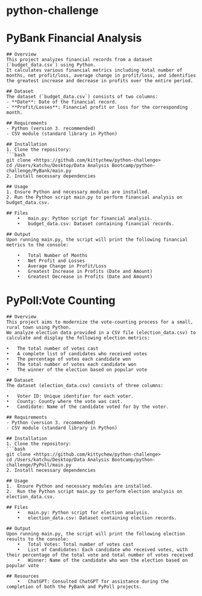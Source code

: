 # python-challenge

# PyBank Financial Analysis

    ## Overview
    This project analyzes financial records from a dataset (`budget_data.csv`) using Python. 
    It calculates various financial metrics including total number of months, net profit/loss, average change in profit/loss, and identifies the greatest increase and decrease in profits over the entire period.

    ## Dataset
    The dataset (`budget_data.csv`) consists of two columns:
    - **Date**: Date of the financial record.
    - **Profit/Losses**: Financial profit or loss for the corresponding month.

    ## Requirements
    - Python (version 3. recommended)
    - CSV module (standard library in Python)

    ## Installation
    1. Clone the repository:
    ```bash
    git clone <https://github.com/kittychew/python-challenge>
    cd /Users/katchu/Desktop/Data Analysis Bootcamp/python-challenge/PyBank/main.py
    2. Install necessary dependencies

    ## Usage
    1. Ensure Python and necessary modules are installed.
    2. Run the Python script main.py to perform financial analysis on budget_data.csv.

    ## Files
        •	main.py: Python script for financial analysis.
        •	budget_data.csv: Dataset containing financial records.

    ## Output
    Upon running main.py, the script will print the following financial metrics to the console:

        •	Total Number of Months
        •	Net Profit and Losses
        •	Average Change in Profit/Loss
        •	Greatest Increase in Profits (Date and Amount)
        •	Greatest Decrease in Profits (Date and Amount)

# PyPoll:Vote Counting

    ## Overview
    This project aims to modernize the vote-counting process for a small, rural town using Python. 
    We analyze election data provided in a CSV file (election_data.csv) to calculate and display the following election metrics:

	•	The total number of votes cast
	•	A complete list of candidates who received votes
	•	The percentage of votes each candidate won
	•	The total number of votes each candidate won
	•	The winner of the election based on popular vote

    ## Dataset
    The dataset (election_data.csv) consists of three columns:

	•	Voter ID: Unique identifier for each voter.
	•	County: County where the vote was cast.
	•	Candidate: Name of the candidate voted for by the voter.

    ## Requirements
    - Python (version 3. recommended)
    - CSV module (standard library in Python)

    ## Installation
    1. Clone the repository:
    ```bash
    git clone <https://github.com/kittychew/python-challenge>
    cd /Users/katchu/Desktop/Data Analysis Bootcamp/python-challenge/PyPoll/main.py
    2. Install necessary dependencies

    ## Usage
    1.	Ensure Python and necessary modules are installed.
	2.	Run the Python script main.py to perform election analysis on election_data.csv.

    ## Files
        •	main.py: Python script for election analysis.
	    •	election_data.csv: Dataset containing election records.

    ## Output
    Upon running main.py, the script will print the following election results to the console:
        •	Total Votes: Total number of votes cast
        •	List of Candidates: Each candidate who received votes, with their percentage of the total vote and total number of votes received
        •	Winner: Name of the candidate who won the election based on popular vote

    ## Resources
        •	ChatGPT: Consulted ChatGPT for assistance during the completion of both the PyBank and PyPoll projects.
